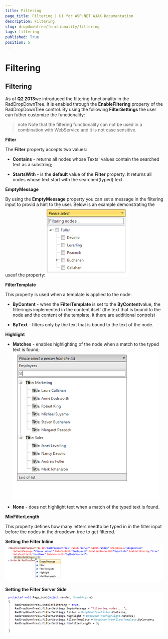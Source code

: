 ```yaml
---
title: Filtering
page_title: Filtering | UI for ASP.NET AJAX Documentation
description: Filtering
slug: dropdowntree/functionality/filtering
tags: filtering
published: True
position: 5
---
```


# Filtering



## Filtering

As of **Q2 2013**we introduced the filtering functionality in the RadDropDownTree. It is enabled through the **EnableFiltering** property of the RadDropDownTree control. By using the following **FilterSettings** the user can futher customize the functionality:

>note Note that the filtering functionality can not be used in a combination with WebService and it is not case sensitive.
>


**Filter**

The **Filter** property accepts two values:

* **Contains** - returns all nodes whose Texts' values contain the searched text as a substring;

* **StartsWith** - is the **default** value of the **Filter** property. It returns all nodes whose text start with the searched(typed) text.

**EmptyMessage**

By using the **EmptyMessage** property you can set a message in the filtering input to provid a hint to the user. Below is an example demonstrating the useof the property:![dropdowntree empty message](images/dropdowntree_empty_message.png)

**FilterTemplate**

This property is used when a template is applied to the node.

* **ByContent** - when the **FilterTemplate** is set to the **ByContent**value, the filteringis implemented in the content itself (the text that is bound to the node and the content of the template, it there are additional controls)

* **ByText** - filters only by the text that is bound to the text of the node.

**Highlight**

* **Matches** - enables highlighting of the node when a match to the typed text is found;![HighlightText on Filtering](images/dropdowntree-highlight.png)

* **None** - does not highlight text when a match of the typed text is found.

**MinFilterLength**

This property defines how many letters needto be typed in in the filter input before the nodes in the dropdown tree to get filtered.

**Setting the Filter Inline**![dropdowntree inline filtering](images/dropdowntree_inline_filtering.png)

**Setting the Filter Server Side**![dropdpwntree server side filtering](images/dropdpwntree_server_side_filtering.png)
